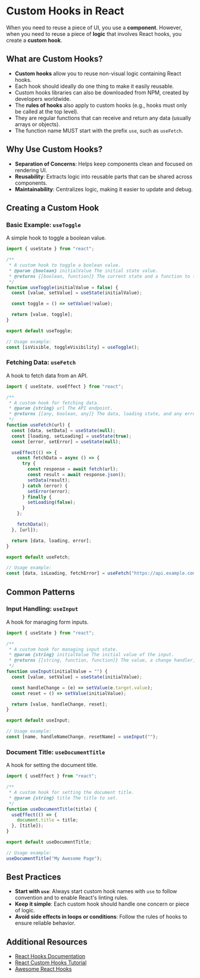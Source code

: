 # Custom Hooks in React

When you need to reuse a piece of UI, you use a **component**. However, when you need to reuse a piece of **logic** that involves React hooks, you create a **custom hook**.

## What are Custom Hooks?

- **Custom hooks** allow you to reuse non-visual logic containing React hooks.
- Each hook should ideally do one thing to make it easily reusable.
- Custom hooks libraries can also be downloaded from NPM, created by developers worldwide.
- The **rules of hooks** also apply to custom hooks (e.g., hooks must only be called at the top level).
- They are regular functions that can receive and return any data (usually arrays or objects).
- The function name MUST start with the prefix `use`, such as `useFetch`.

## Why Use Custom Hooks?

- **Separation of Concerns**: Helps keep components clean and focused on rendering UI.
- **Reusability**: Extracts logic into reusable parts that can be shared across components.
- **Maintainability**: Centralizes logic, making it easier to update and debug.

## Creating a Custom Hook

### Basic Example: `useToggle`

A simple hook to toggle a boolean value.

```jsx
import { useState } from "react";

/**
 * A custom hook to toggle a boolean value.
 * @param {boolean} initialValue The initial state value.
 * @returns {[boolean, function]} The current state and a function to toggle it.
 */
function useToggle(initialValue = false) {
  const [value, setValue] = useState(initialValue);

  const toggle = () => setValue(!value);

  return [value, toggle];
}

export default useToggle;

// Usage example:
const [isVisible, toggleVisibility] = useToggle();
```

### Fetching Data: `useFetch`

A hook to fetch data from an API.

```jsx
import { useState, useEffect } from "react";

/**
 * A custom hook for fetching data.
 * @param {string} url The API endpoint.
 * @returns {[any, boolean, any]} The data, loading state, and any error.
 */
function useFetch(url) {
  const [data, setData] = useState(null);
  const [loading, setLoading] = useState(true);
  const [error, setError] = useState(null);

  useEffect(() => {
    const fetchData = async () => {
      try {
        const response = await fetch(url);
        const result = await response.json();
        setData(result);
      } catch (error) {
        setError(error);
      } finally {
        setLoading(false);
      }
    };

    fetchData();
  }, [url]);

  return [data, loading, error];
}

export default useFetch;

// Usage example:
const [data, isLoading, fetchError] = useFetch("https://api.example.com/data");
```

## Common Patterns

### Input Handling: `useInput`

A hook for managing form inputs.

```jsx
import { useState } from "react";

/**
 * A custom hook for managing input state.
 * @param {string} initialValue The initial value of the input.
 * @returns {[string, function, function]} The value, a change handler, and a reset function.
 */
function useInput(initialValue = "") {
  const [value, setValue] = useState(initialValue);

  const handleChange = (e) => setValue(e.target.value);
  const reset = () => setValue(initialValue);

  return [value, handleChange, reset];
}

export default useInput;

// Usage example:
const [name, handleNameChange, resetName] = useInput("");
```

### Document Title: `useDocumentTitle`

A hook for setting the document title.

```jsx
import { useEffect } from "react";

/**
 * A custom hook for setting the document title.
 * @param {string} title The title to set.
 */
function useDocumentTitle(title) {
  useEffect(() => {
    document.title = title;
  }, [title]);
}

export default useDocumentTitle;

// Usage example:
useDocumentTitle("My Awesome Page");
```

## Best Practices

- **Start with `use`**: Always start custom hook names with `use` to follow convention and to enable React's linting rules.
- **Keep it simple**: Each custom hook should handle one concern or piece of logic.
- **Avoid side effects in loops or conditions**: Follow the rules of hooks to ensure reliable behavior.

## Additional Resources

- [React Hooks Documentation](https://reactjs.org/docs/hooks-overview.html)
- [React Custom Hooks Tutorial](https://reactjs.org/docs/hooks-custom.html)
- [Awesome React Hooks](https://github.com/rehooks/awesome-react-hooks)
